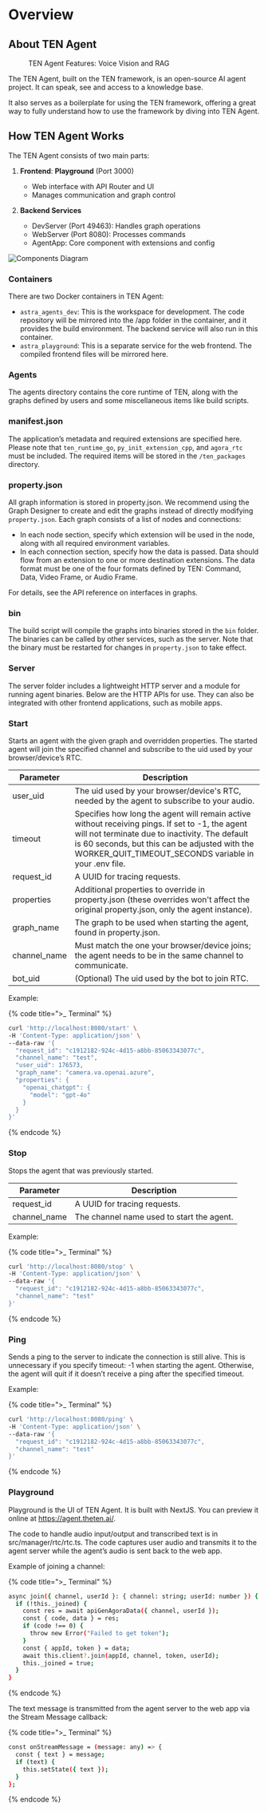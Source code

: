 # Overview

## About TEN Agent

<figure><img src="https://github.com/TEN-framework/docs/blob/main/assets/gif/features.gif?raw=true" alt=""><figcaption>TEN Agent Features: Voice Vision and RAG</figcaption></figure>

The TEN Agent, built on the TEN framework, is an open-source AI agent project. It can speak, see and access to a knowledge base.

It also serves as a boilerplate for using the TEN framework, offering a great way to fully understand how to use the framework by diving into TEN Agent.

## How TEN Agent Works

The TEN Agent consists of two main parts:

1. **Frontend**: **Playground** (Port 3000)
   - Web interface with API Router and UI
   - Manages communication and graph control

2. **Backend Services**
   - DevServer (Port 49463): Handles graph operations
   - WebServer (Port 8080): Processes commands
   - AgentApp: Core component with extensions and config

![Components Diagram](https://github.com/TEN-framework/docs/blob/main/assets/jpg/diagram.jpg?raw=true)

### Containers

There are two Docker containers in TEN Agent:

- `astra_agents_dev`: This is the workspace for development. The code repository will be mirrored into the /app folder in the container, and it provides the build environment. The backend service will also run in this container.
- `astra_playground`: This is a separate service for the web frontend. The compiled frontend files will be mirrored here.

### Agents

The agents directory contains the core runtime of TEN, along with the graphs defined by users and some miscellaneous items like build scripts.

### manifest.json

The application’s metadata and required extensions are specified here. Please note that `ten_runtime_go`, `py_init_extension_cpp`, and `agora_rtc` must be included. The required items will be stored in the `/ten_packages` directory.

### property.json

All graph information is stored in property.json. We recommend using the Graph Designer to create and edit the graphs instead of directly modifying `property.json`. Each graph consists of a list of nodes and connections:

- In each node section, specify which extension will be used in the node, along with all required environment variables.
- In each connection section, specify how the data is passed. Data should flow from an extension to one or more destination extensions. The data format must be one of the four formats defined by TEN: Command, Data, Video Frame, or Audio Frame.

For details, see the API reference on interfaces in graphs.

### bin

The build script will compile the graphs into binaries stored in the `bin` folder. The binaries can be called by other services, such as the server. Note that the binary must be restarted for changes in `property.json` to take effect.

### Server

The server folder includes a lightweight HTTP server and a module for running agent binaries. Below are the HTTP APIs for use. They can also be integrated with other frontend applications, such as mobile apps.

### Start

Starts an agent with the given graph and overridden properties. The started agent will join the specified channel and subscribe to the uid used by your browser/device’s RTC.

| Parameter | Description |
|-----------|-------------|
| user_uid | The uid used by your browser/device's RTC, needed by the agent to subscribe to your audio. |
| timeout | Specifies how long the agent will remain active without receiving pings. If set to -1, the agent will not terminate due to inactivity. The default is 60 seconds, but this can be adjusted with the WORKER_QUIT_TIMEOUT_SECONDS variable in your .env file. |
| request_id | A UUID for tracing requests. |
| properties | Additional properties to override in property.json (these overrides won't affect the original property.json, only the agent instance). |
| graph_name | The graph to be used when starting the agent, found in property.json. |
| channel_name | Must match the one your browser/device joins; the agent needs to be in the same channel to communicate. |
| bot_uid | (Optional) The uid used by the bot to join RTC. |

Example:

{% code title=">_ Terminal" %}
```bash
curl 'http://localhost:8080/start' \
-H 'Content-Type: application/json' \
--data-raw '{
  "request_id": "c1912182-924c-4d15-a8bb-85063343077c",
  "channel_name": "test",
  "user_uid": 176573,
  "graph_name": "camera.va.openai.azure",
  "properties": {
    "openai_chatgpt": {
      "model": "gpt-4o"
    }
  }
}'
```
{% endcode %}

### Stop

Stops the agent that was previously started.

| Parameter | Description |
|-----------|-------------|
| request_id | A UUID for tracing requests. |
| channel_name | The channel name used to start the agent. |

Example:

{% code title=">_ Terminal" %}
```bash
curl 'http://localhost:8080/stop' \
-H 'Content-Type: application/json' \
--data-raw '{
  "request_id": "c1912182-924c-4d15-a8bb-85063343077c",
  "channel_name": "test"
}'
```
{% endcode %}

### Ping

Sends a ping to the server to indicate the connection is still alive. This is unnecessary if you specify timeout: -1 when starting the agent. Otherwise, the agent will quit if it doesn’t receive a ping after the specified timeout.

Example:

{% code title=">_ Terminal" %}
```bash
curl 'http://localhost:8080/ping' \
-H 'Content-Type: application/json' \
--data-raw '{
  "request_id": "c1912182-924c-4d15-a8bb-85063343077c",
  "channel_name": "test"
}'
```
{% endcode %}

### Playground

Playground is the UI of TEN Agent. It is built with NextJS. You can preview it online at <https://agent.theten.ai/>.

The code to handle audio input/output and transcribed text is in src/manager/rtc/rtc.ts. The code captures user audio and transmits it to the agent server while the agent’s audio is sent back to the web app.

Example of joining a channel:

{% code title=">_ Terminal" %}
```bash
async join({ channel, userId }: { channel: string; userId: number }) {
  if (!this._joined) {
    const res = await apiGenAgoraData({ channel, userId });
    const { code, data } = res;
    if (code !== 0) {
      throw new Error("Failed to get token");
    }
    const { appId, token } = data;
    await this.client?.join(appId, channel, token, userId);
    this._joined = true;
  }
}
```
{% endcode %}

The text message is transmitted from the agent server to the web app via the Stream Message callback:

{% code title=">_ Terminal" %}
```bash
const onStreamMessage = (message: any) => {
  const { text } = message;
  if (text) {
    this.setState({ text });
  }
};
```
{% endcode %}

